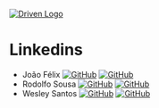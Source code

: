 [![Driven Logo](https://uploads-ssl.webflow.com/62235d098ddf9185c2d74422/622c0e0746587f694e5361b5_Driven_pink.png)](https://www.driven.com.br/)

# Linkedins

- João Félix [![GitHub](https://img.shields.io/badge/GitHub-ff4791?style=flat&logo=github&logoColor=white)](https://github.com/joaofelix27) [![GitHub](https://img.shields.io/badge/LinkedIn-4287f5?style=flat&logo=LinkedIn&logoColor=white)](https://www.linkedin.com/in/joaofelix27/)
- Rodolfo Sousa [![GitHub](https://img.shields.io/badge/GitHub-ff4791?style=flat&logo=github&logoColor=white)](https://github.com/rosousa) [![GitHub](https://img.shields.io/badge/LinkedIn-4287f5?style=flat&logo=LinkedIn&logoColor=white)](https://www.linkedin.com/in/rodolfo-sousa/)
- Wesley Santos [![GitHub](https://img.shields.io/badge/GitHub-ff4791?style=flat&logo=github&logoColor=white)](https://github.com/Thepaocomovo) [![GitHub](https://img.shields.io/badge/LinkedIn-4287f5?style=flat&logo=LinkedIn&logoColor=white)](https://www.linkedin.com/in/wesley-web-developer)